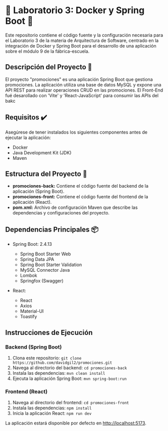# 🥬 Laboratorio 3: Docker y Spring Boot 🐋
Este repositorio contiene el código fuente y la configuración necesaria para el Laboratorio 3 de la materia de Arquitectura de Software, centrado en la integración de Docker y Spring Boot para el desarrollo de una aplicación sobre el módulo 9 de la fábrica-escuela.

## Descripción del Proyecto 📖
El proyecto "promociones" es una aplicación Spring Boot que gestiona promociones. La aplicación utiliza una base de datos MySQL y expone una API REST para realizar operaciones CRUD en las promociones. El Front-End fué desarollado con 'Vite' y 'React-JavaScript' para consumir las APIs del bakc 

## Requisitos ✔️
Asegúrese de tener instalados los siguientes componentes antes de ejecutar la aplicación:

- Docker
- Java Development Kit (JDK)
- Maven

## Estructura del Proyecto 📄

- **promociones-back:** Contiene el código fuente del backend de la aplicación (Spring Boot).
- **promociones-front:** Contiene el código fuente del frontend de la aplicación (React).
- **pom.xml:** Archivo de configuración Maven que describe las dependencias y configuraciones del proyecto.

## Dependencias Principales 📦

- Spring Boot: 2.4.13
  - Spring Boot Starter Web
  - Spring Data JPA
  - Spring Boot Starter Validation
  - MySQL Connector Java
  - Lombok
  - Springfox (Swagger)

- React:
  - React
  - Axios
  - Material-UI
  - Toastify

## Instrucciones de Ejecución

### Backend (Spring Boot)

1. Clona este repositorio: `git clone https://github.com/davidgil2/promociones.git`
2. Navega al directorio del backend: `cd promociones-back`
3. Instala las dependencias: `mvn clean install`
4. Ejecuta la aplicación Spring Boot: `mvn spring-boot:run`

### Frontend (React)

1. Navega al directorio del frontend: `cd promociones-front`
2. Instala las dependencias: `npm install`
3. Inicia la aplicación React: `npm run dev`

La aplicación estará disponible por defecto en [http://localhost:5173](http://localhost:5173).
